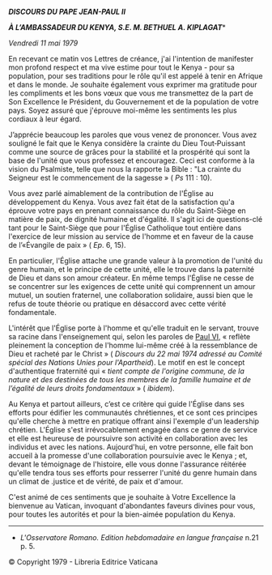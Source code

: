 ***DISCOURS DU PAPE JEAN-PAUL II***

***À L’AMBASSADEUR DU KENYA, S.E. M. BETHUEL A. KIPLAGAT****

*Vendredi 11 mai 1979*

En recevant ce matin vos Lettres de créance, j'ai l'intention de manifester mon profond respect et ma vive estime pour tout le Kenya - pour sa population, pour ses traditions pour le rôle qu'il est appelé à tenir en Afrique et dans le monde. Je souhaite également vous exprimer ma gratitude pour les compliments et les bons vœux que vous me transmettez de la part de Son Excellence le Président, du Gouvernement et de la population de votre pays. Soyez assuré que j'éprouve moi-même les sentiments les plus cordiaux à leur égard.

J’apprécie beaucoup les paroles que vous venez de prononcer. Vous avez souligné le fait que le Kenya considère la crainte du Dieu Tout‑Puissant comme une source de grâces pour la stabilité et la prospérité qui sont la base de l'unité que vous professez et encouragez. Ceci est conforme à la vision du Psalmiste, telle que nous la rapporte la Bible : "La crainte du Seigneur est le commencement de la sagesse » ( *Ps* 111 : 10).

Vous avez parlé aimablement de la contribution de l'Église au développement du Kenya. Vous avez fait état de la satisfaction qu'a éprouve votre pays en prenant connaissance du rôle du Saint-Siège en matière de paix, de dignité humaine et d'égalité. Il s'agit ici de questions-clé tant pour le Saint-Siège que pour l'Église Catholique tout entière dans l'exercice de leur mission au service de l'homme et en faveur de la cause de l’«Évangile de paix » ( *Ep*. 6, 15).

En particulier, l'Église attache une grande valeur à la promotion de l'unité du genre humain, et le principe de cette unité, elle le trouve dans la paternité de Dieu et dans son amour créateur. En même temps l'Église ne cesse de se concentrer sur les exigences de cette unité qui comprennent un amour mutuel, un soutien fraternel, une collaboration solidaire, aussi bien que le refus de toute théorie ou pratique en désaccord avec cette vérité fondamentale.

L'intérêt que l'Église porte à l'homme et qu'elle traduit en le servant, trouve sa racine dans l'enseignement qui, selon les paroles de [Paul VI](http://www.vatican.va/holy_father/paul_vi/index_fr.htm), « reflète pleinement la conception de l'homme lui-même créé à la ressemblance de Dieu et racheté par le Christ » ( *Discours du 22 mai 1974 adressé au Comité spécial des Nations Unies pour l'Apartheid*). Le motif en est le concept d'authentique fraternité qui « *tient compte de l'origine commune, de la nature et des destinées de tous les membres de la famille humaine et de l’égalité de leurs droits fondamentaux* » ( *ibidem*).

Au Kenya et partout ailleurs, c’est ce critère qui guide l'Église dans ses efforts pour édifier les communautés chrétiennes, et ce sont ces principes qu'elle cherche à mettre en pratique offrant ainsi l'exemple d'un leadership chrétien. L'Église s'est irrévocablement engagée dans ce genre de service et elle est heureuse de poursuivre son activité en collaboration avec les individus et avec les nations. Aujourd'hui, en votre personne, elle fait bon accueil à la promesse d'une collaboration poursuivie avec le Kenya ; et, devant le témoignage de l'histoire, elle vous donne l'assurance réitérée qu'elle tendra tous ses efforts pour resserrer l'unité du genre humain dans un climat de .justice et de vérité, de paix et d'amour.

C'est animé de ces sentiments que je souhaite à Votre Excellence la bienvenue au Vatican, invoquant d'abondantes faveurs divines pour vous, pour toutes les autorités et pour la bien-aimée population du Kenya.

* * *

* *L'Osservatore Romano. Edition hebdomadaire en langue française* n.21 p. 5.

© Copyright 1979 - Libreria Editrice Vaticana